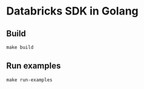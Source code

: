 # Databricks SDK in Golang

## Build

    make build
    
## Run examples

    make run-examples    
